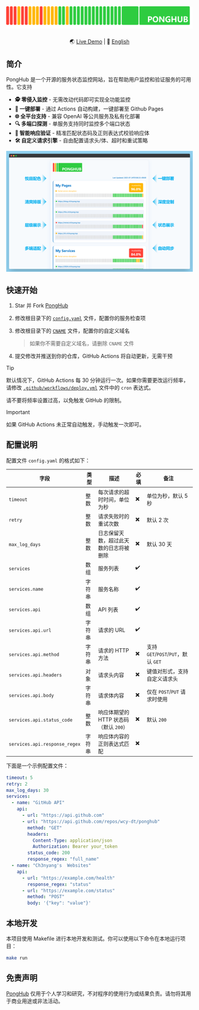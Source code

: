 <div align="center">

# [![PongHub](static/band.png)](https://health.ch3nyang.top)

🌏 [Live Demo](https://health.ch3nyang.top) | 📖 [English](README.md)

</div>

## 简介

PongHub 是一个开源的服务状态监控网站，旨在帮助用户监控和验证服务的可用性。它支持

- **🕵️ 零侵入监控** - 无需改动代码即可实现全功能监控
- **🚀 一键部署** - 通过 Actions 自动构建，一键部署至 Github Pages
- **🌐 全平台支持** - 兼容 OpenAI 等公共服务及私有化部署
- **🔍 多端口探测** - 单服务支持同时监控多个端口状态
- **🤖 智能响应验证** - 精准匹配状态码及正则表达式校验响应体
- **🛠️ 自定义请求引擎** - 自由配置请求头/体、超时和重试策略

![浏览器截图](static/browser_CN.png)

## 快速开始

1. Star 并 Fork [PongHub](https://github.com/WCY-dt/ponghub)

2. 修改根目录下的 [`config.yaml`](config.yaml) 文件，配置你的服务检查项

3. 修改根目录下的 [`CNAME`](CNAME) 文件，配置你的自定义域名

   > 如果你不需要自定义域名，请删除 `CNAME` 文件

4. 提交修改并推送到你的仓库，GitHub Actions 将自动更新，无需干预

> [!TIP]
> 默认情况下，GitHub Actions 每 30 分钟运行一次。如果你需要更改运行频率，请修改 [`.github/workflows/deploy.yml`](.github/workflows/deploy.yml) 文件中的 `cron` 表达式。
> 
> 请不要将频率设置过高，以免触发 GitHub 的限制。

> [!IMPORTANT]
> 如果 GitHub Actions 未正常自动触发，手动触发一次即可。

## 配置说明

配置文件 `config.yaml` 的格式如下：

| 字段                            | 类型  | 描述                        | 必填 | 备注                             |
|-------------------------------|-----|---------------------------|----|--------------------------------|
| `timeout`                     | 整数  | 每次请求的超时时间，单位为秒            | ✖️ | 单位为秒，默认 5 秒                    |
| `retry`                       | 整数  | 请求失败时的重试次数                | ✖️ | 默认 2 次                         |
| `max_log_days`                | 整数  | 日志保留天数，超过此天数的日志将被删除       | ✖️ | 默认 30 天                        |
| `services`                    | 数组  | 服务列表                      | ✔️ |                                |
| `services.name`               | 字符串 | 服务名称                      | ✔️ |                                |
| `services.api`                | 数组  | API 列表                    | ✔️ |                                |
| `services.api.url`            | 字符串 | 请求的 URL                   | ✔️ |                                |
| `services.api.method`         | 字符串 | 请求的 HTTP 方法               | ✖️ | 支持 `GET`/`POST`/`PUT`，默认 `GET` |
| `services.api.headers`        | 对象  | 请求头内容                     | ✖️ | 键值对形式，支持自定义请求头                 |
| `services.api.body`           | 字符串 | 请求体内容                     | ✖️ | 仅在 `POST`/`PUT` 请求时使用          |
| `services.api.status_code`    | 整数  | 响应体期望的 HTTP 状态码（默认 `200`） | ✖️ | 默认 `200`                       |
| `services.api.response_regex` | 字符串 | 响应体内容的正则表达式匹配             | ✖️ |                                |

下面是一个示例配置文件：

```yaml
timeout: 5
retry: 2
max_log_days: 30
services:
  - name: "GitHub API"
    api:
      - url: "https://api.github.com"
      - url: "https://api.github.com/repos/wcy-dt/ponghub"
        method: "GET"
        headers:
          Content-Type: application/json
          Authorization: Bearer your_token
        status_code: 200
        response_regex: "full_name"
  - name: "Ch3nyang's  Websites"
    api:
      - url: "https://example.com/health"
        response_regex: "status"
      - url: "https://example.com/status"
        method: "POST"
        body: '{"key": "value"}'
```

## 本地开发

本项目使用 Makefile 进行本地开发和测试。你可以使用以下命令在本地运行项目：

```bash
make run
```

## 免责声明

[PongHub](https://github.com/WCY-dt/ponghub) 仅用于个人学习和研究，不对程序的使用行为或结果负责。请勿将其用于商业用途或非法活动。
